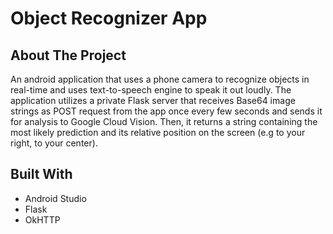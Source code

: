 # Object Recognizer App

## About The Project
An android application that uses a phone camera to recognize objects in real-time and uses text-to-speech engine to speak it out loudly. The application utilizes a private Flask server that receives Base64 image strings as POST request from the app once every few seconds and sends it for analysis to Google Cloud Vision. Then, it returns a string containing the most likely prediction and its relative position on the screen (e.g to your right, to your center).  

## Built With
- Android Studio
- Flask
- OkHTTP
